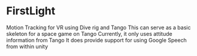 # FirstLight
Motion Tracking for VR using Dive rig and Tango
This can serve as a basic skeleton for a space game on Tango
Currently, it only uses attitude information from Tango
It does provide support for using Google Speech from within unity
